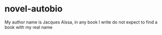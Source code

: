 # novel-autobio

My author name is Jacques Aïssa, in any book I write do not expect to find a book with my real name
